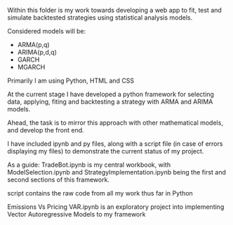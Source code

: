 Within this folder is my work towards developing a web app to fit, test and simulate backtested strategies using statistical analysis models.

Considered models will be:

- ARMA(p,q)
- ARIMA(p,d,q)
- GARCH
- MGARCH

Primarily I am using Python, HTML and CSS

At the current stage I have developed a python framework for selecting data, applying, fiting and backtesting a strategy with ARMA and ARIMA models.

Ahead, the task is to mirror this approach with other mathematical models, and develop the front end.

I have included ipynb and py files, along with a script file (in case of errors displaying my files) to demonstrate the current status of my project.

As a guide: 
TradeBot.ipynb is my central workbook, with ModelSelection.ipynb and StrategyImplementation.ipynb being the first and second sections of this framework.

script contains the raw code from all my work thus far in Python

Emissions Vs Pricing VAR.ipynb is an exploratory project into implementing Vector Autoregressive Models to my framework

